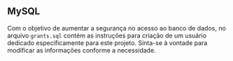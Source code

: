 
## MySQL

Com o objetivo de aumentar a segurança no acesso ao banco de dados, no arquivo `grants.sql` contém as instruções para criação de um usuário dedicado especificamente para este projeto. Sinta-se à vontade para modificar as informações conforme a necessidade.
